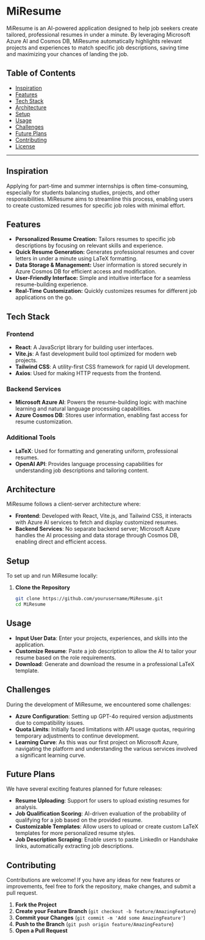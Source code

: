 # MiResume

MiResume is an AI-powered application designed to help job seekers create tailored, professional resumes in under a minute. By leveraging Microsoft Azure AI and Cosmos DB, MiResume automatically highlights relevant projects and experiences to match specific job descriptions, saving time and maximizing your chances of landing the job.

## Table of Contents
- [Inspiration](#inspiration)
- [Features](#features)
- [Tech Stack](#tech-stack)
- [Architecture](#architecture)
- [Setup](#setup)
- [Usage](#usage)
- [Challenges](#challenges)
- [Future Plans](#future-plans)
- [Contributing](#contributing)
- [License](#license)

---

## Inspiration
Applying for part-time and summer internships is often time-consuming, especially for students balancing studies, projects, and other responsibilities. MiResume aims to streamline this process, enabling users to create customized resumes for specific job roles with minimal effort.

## Features
- **Personalized Resume Creation:** Tailors resumes to specific job descriptions by focusing on relevant skills and experience.
- **Quick Resume Generation:** Generates professional resumes and cover letters in under a minute using LaTeX formatting.
- **Data Storage & Management:** User information is stored securely in Azure Cosmos DB for efficient access and modification.
- **User-Friendly Interface:** Simple and intuitive interface for a seamless resume-building experience.
- **Real-Time Customization:** Quickly customizes resumes for different job applications on the go.

## Tech Stack
### Frontend
- **React**: A JavaScript library for building user interfaces.
- **Vite.js**: A fast development build tool optimized for modern web projects.
- **Tailwind CSS**: A utility-first CSS framework for rapid UI development.
- **Axios**: Used for making HTTP requests from the frontend.

### Backend Services
- **Microsoft Azure AI**: Powers the resume-building logic with machine learning and natural language processing capabilities.
- **Azure Cosmos DB**: Stores user information, enabling fast access for resume customization.

### Additional Tools
- **LaTeX**: Used for formatting and generating uniform, professional resumes.
- **OpenAI API**: Provides language processing capabilities for understanding job descriptions and tailoring content.

## Architecture
MiResume follows a client-server architecture where:
- **Frontend**: Developed with React, Vite.js, and Tailwind CSS, it interacts with Azure AI services to fetch and display customized resumes.
- **Backend Services**: No separate backend server; Microsoft Azure handles the AI processing and data storage through Cosmos DB, enabling direct and efficient access.

## Setup
To set up and run MiResume locally:
1. **Clone the Repository**
   ```bash
   git clone https://github.com/yourusername/MiResume.git
   cd MiResume
   
## Usage
- **Input User Data**: Enter your projects, experiences, and skills into the application.
- **Customize Resume**: Paste a job description to allow the AI to tailor your resume based on the role requirements.
- **Download**: Generate and download the resume in a professional LaTeX template.

## Challenges
During the development of MiResume, we encountered some challenges:
- **Azure Configuration**: Setting up GPT-4o required version adjustments due to compatibility issues.
- **Quota Limits**: Initially faced limitations with API usage quotas, requiring temporary adjustments to continue development.
- **Learning Curve**: As this was our first project on Microsoft Azure, navigating the platform and understanding the various services involved a significant learning curve.

## Future Plans
We have several exciting features planned for future releases:
- **Resume Uploading**: Support for users to upload existing resumes for analysis.
- **Job Qualification Scoring**: AI-driven evaluation of the probability of qualifying for a job based on the provided resume.
- **Customizable Templates**: Allow users to upload or create custom LaTeX templates for more personalized resume styles.
- **Job Description Scraping**: Enable users to paste LinkedIn or Handshake links, automatically extracting job descriptions.

## Contributing
Contributions are welcome! If you have any ideas for new features or improvements, feel free to fork the repository, make changes, and submit a pull request.

1. **Fork the Project**
2. **Create your Feature Branch** (`git checkout -b feature/AmazingFeature`)
3. **Commit your Changes** (`git commit -m 'Add some AmazingFeature'`)
4. **Push to the Branch** (`git push origin feature/AmazingFeature`)
5. **Open a Pull Request**
